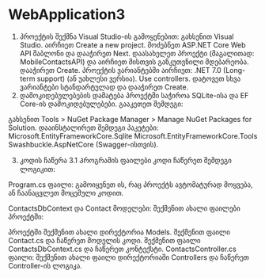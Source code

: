 # WebApplication3
1. პროექტის შექმნა
Visual Studio-ის გამოყენებით:
გახსენით Visual Studio.
აირჩიეთ Create a new project.
მოძებნეთ ASP.NET Core Web API შაბლონი და დააჭირეთ Next.
დაასახელეთ პროექტი (მაგალითად: MobileContactsAPI) და აირჩიეთ მისთვის განკუთვნილი მდებარეობა.
დააჭირეთ Create.
პროექტის ვარიანტებში აირჩიეთ:
.NET 7.0 (Long-term support) (ან უახლესი ვერსია).
Use controllers.
დატოვეთ სხვა ვარიანტები სტანდარტულად და დააჭირეთ Create.
2. დამოკიდებულებების დამატება
პროექტში საჭიროა SQLite-ისა და EF Core-ის დამოკიდებულებები. გააკეთეთ შემდეგი:

გახსენით Tools > NuGet Package Manager > Manage NuGet Packages for Solution.
დააინსტალირეთ შემდეგი პაკეტები:
Microsoft.EntityFrameworkCore.Sqlite
Microsoft.EntityFrameworkCore.Tools
Swashbuckle.AspNetCore (Swagger-ისთვის).

3. კოდის ჩაწერა
3.1 Პროგრამის ფაილები
კოდი ჩაწერეთ შემდეგი ლოგიკით:

Program.cs ფაილი: გამოიყენეთ ის, რაც პროექტს ავტომატურად მოყვება, ან ჩაანაცვლეთ მოცემული კოდით.

ContactsDbContext და Contact მოდელები: შექმენით ახალი ფაილები პროექტში:

პროექტში შექმენით ახალი დირექტორია Models.
შექმენით ფაილი Contact.cs და ჩაწერეთ მოდელის კოდი.
შექმენით ფაილი ContactsDbContext.cs და ჩაწერეთ კონტექსტი.
ContactsController.cs ფაილი: შექმენით ახალი ფაილი დირექტორიაში Controllers და ჩაწერეთ Controller-ის ლოგიკა.
